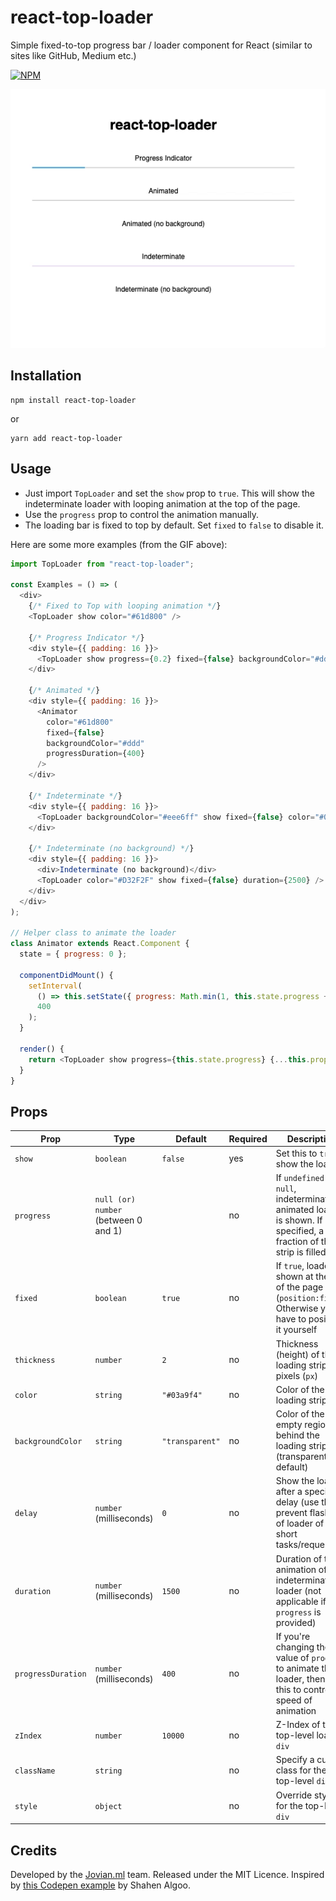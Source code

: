 # react-top-loader

Simple fixed-to-top progress bar / loader component for React (similar to sites like GitHub, Medium etc.)

[![NPM](https://img.shields.io/npm/v/react-top-loader.svg)](https://www.npmjs.com/package/react-top-loader)

![demo](./demo.gif)

## Installation

```
npm install react-top-loader
```

or

```
yarn add react-top-loader
```

## Usage

- Just import `TopLoader` and set the `show` prop to `true`. This will show the indeterminate
  loader with looping animation at the top of the page.
- Use the `progress` prop to control the animation manually.
- The loading bar is fixed to top by default. Set `fixed` to `false` to disable it.

Here are some more examples (from the GIF above):

```javascript
import TopLoader from "react-top-loader";

const Examples = () => (
  <div>
    {/* Fixed to Top with looping animation */}
    <TopLoader show color="#61d800" />

    {/* Progress Indicator */}
    <div style={{ padding: 16 }}>
      <TopLoader show progress={0.2} fixed={false} backgroundColor="#ddd" />
    </div>

    {/* Animated */}
    <div style={{ padding: 16 }}>
      <Animator
        color="#61d800"
        fixed={false}
        backgroundColor="#ddd"
        progressDuration={400}
      />
    </div>

    {/* Indeterminate */}
    <div style={{ padding: 16 }}>
      <TopLoader backgroundColor="#eee6ff" show fixed={false} color="#0000e4" />
    </div>

    {/* Indeterminate (no background) */}
    <div style={{ padding: 16 }}>
      <div>Indeterminate (no background)</div>
      <TopLoader color="#D32F2F" show fixed={false} duration={2500} />
    </div>
  </div>
);

// Helper class to animate the loader
class Animator extends React.Component {
  state = { progress: 0 };

  componentDidMount() {
    setInterval(
      () => this.setState({ progress: Math.min(1, this.state.progress + 0.1) }),
      400
    );
  }

  render() {
    return <TopLoader show progress={this.state.progress} {...this.props} />;
  }
}
```

## Props

| Prop               | Type                                 | Default         | Required | Description                                                                                                       |
| ------------------ | ------------------------------------ | --------------- | -------- | ----------------------------------------------------------------------------------------------------------------- |
| `show`             | `boolean`                            | `false`         | yes      | Set this to `true` to show the loader                                                                             |
| `progress`         | `null (or) number` (between 0 and 1) |                 | no       | If `undefined` or `null`, indeterminate animated loader is shown. If specified, a fraction of the strip is filled |
| `fixed`            | `boolean`                            | `true`          | no       | If `true`, loader is shown at the top of the page (`position:fixed`). Otherwise you have to position it yourself  |
| `thickness`        | `number`                             | `2`             | no       | Thickness (height) of the loading strip in pixels (`px`)                                                          |
| `color`            | `string`                             | `"#03a9f4"`     | no       | Color of the loading strip                                                                                        |
| `backgroundColor`  | `string`                             | `"transparent"` | no       | Color of the empty region behind the loading strip (transparent by default)                                       |
| `delay`            | `number` (milliseconds)              | `0`             | no       | Show the loader after a specified delay (use this to prevent flashing of loader of very short tasks/requests)     |
| `duration`         | `number` (milliseconds)              | `1500`          | no       | Duration of the animation of the indeterminate loader (not applicable if `progress` is provided)                  |
| `progressDuration` | `number` (milliseconds)              | `400`           | no       | If you're changing the value of `progress` to animate the loader, then use this to control the speed of animation |
| `zIndex`           | `number`                             | `10000`         | no       | Z-Index of the top-level loader `div`                                                                             |
| `className`        | `string`                             |                 | no       | Specify a custom class for the top-level `div`                                                                    |
| `style`            | `object`                             |                 | no       | Override styles for the top-level `div`                                                                           |

## Credits

Developed by the [Jovian.ml](https://www.jovian.ml) team. Released under the MIT Licence. Inspired by [this Codepen example](https://codepen.io/bootpen/pen/WQQLQZ) by Shahen Algoo.
